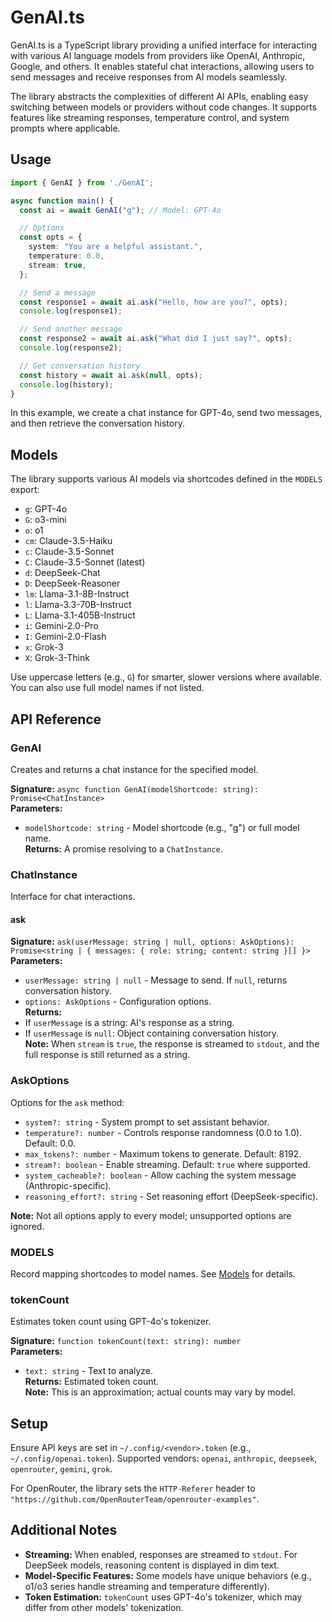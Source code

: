 GenAI.ts
=======
GenAI.ts is a TypeScript library providing a unified interface for interacting with various AI language models from providers like OpenAI, Anthropic, Google, and others. It enables stateful chat interactions, allowing users to send messages and receive responses from AI models seamlessly.

The library abstracts the complexities of different AI APIs, enabling easy switching between models or providers without code changes. It supports features like streaming responses, temperature control, and system prompts where applicable.

Usage
-----
```typescript
import { GenAI } from './GenAI';

async function main() {
  const ai = await GenAI("g"); // Model: GPT-4o

  // Options
  const opts = {
    system: "You are a helpful assistant.",
    temperature: 0.0,
    stream: true,
  };

  // Send a message
  const response1 = await ai.ask("Hello, how are you?", opts);
  console.log(response1);

  // Send another message
  const response2 = await ai.ask("What did I just say?", opts);
  console.log(response2);

  // Get conversation history
  const history = await ai.ask(null, opts);
  console.log(history);
}
```
In this example, we create a chat instance for GPT-4o, send two messages, and then retrieve the conversation history.

Models
------
The library supports various AI models via shortcodes defined in the `MODELS` export:

- `g`: GPT-4o
- `G`: o3-mini
- `o`: o1
- `cm`: Claude-3.5-Haiku
- `c`: Claude-3.5-Sonnet
- `C`: Claude-3.5-Sonnet (latest)
- `d`: DeepSeek-Chat
- `D`: DeepSeek-Reasoner
- `lm`: Llama-3.1-8B-Instruct
- `l`: Llama-3.3-70B-Instruct
- `L`: Llama-3.1-405B-Instruct
- `i`: Gemini-2.0-Pro
- `I`: Gemini-2.0-Flash
- `x`: Grok-3
- `X`: Grok-3-Think

Use uppercase letters (e.g., `G`) for smarter, slower versions where available. You can also use full model names if not listed.

API Reference
-------------
### GenAI
Creates and returns a chat instance for the specified model.

**Signature:** `async function GenAI(modelShortcode: string): Promise<ChatInstance>`  
**Parameters:**  
- `modelShortcode: string` - Model shortcode (e.g., "g") or full model name.  
**Returns:** A promise resolving to a `ChatInstance`.

### ChatInstance
Interface for chat interactions.

#### ask
**Signature:** `ask(userMessage: string | null, options: AskOptions): Promise<string | { messages: { role: string; content: string }[] }>`  
**Parameters:**  
- `userMessage: string | null` - Message to send. If `null`, returns conversation history.  
- `options: AskOptions` - Configuration options.  
**Returns:**  
- If `userMessage` is a string: AI's response as a string.  
- If `userMessage` is `null`: Object containing conversation history.  
**Note:** When `stream` is `true`, the response is streamed to `stdout`, and the full response is still returned as a string.

### AskOptions
Options for the `ask` method:

- `system?: string` - System prompt to set assistant behavior.
- `temperature?: number` - Controls response randomness (0.0 to 1.0). Default: 0.0.
- `max_tokens?: number` - Maximum tokens to generate. Default: 8192.
- `stream?: boolean` - Enable streaming. Default: `true` where supported.
- `system_cacheable?: boolean` - Allow caching the system message (Anthropic-specific).
- `reasoning_effort?: string` - Set reasoning effort (DeepSeek-specific).

**Note:** Not all options apply to every model; unsupported options are ignored.

### MODELS
Record mapping shortcodes to model names. See [Models](#models) for details.

### tokenCount
Estimates token count using GPT-4o's tokenizer.

**Signature:** `function tokenCount(text: string): number`  
**Parameters:**  
- `text: string` - Text to analyze.  
**Returns:** Estimated token count.  
**Note:** This is an approximation; actual counts may vary by model.

Setup
-----
Ensure API keys are set in `~/.config/<vendor>.token` (e.g., `~/.config/openai.token`). Supported vendors: `openai`, `anthropic`, `deepseek`, `openrouter`, `gemini`, `grok`.

For OpenRouter, the library sets the `HTTP-Referer` header to `"https://github.com/OpenRouterTeam/openrouter-examples"`.

Additional Notes
----------------
- **Streaming:** When enabled, responses are streamed to `stdout`. For DeepSeek models, reasoning content is displayed in dim text.
- **Model-Specific Features:** Some models have unique behaviors (e.g., o1/o3 series handle streaming and temperature differently).
- **Token Estimation:** `tokenCount` uses GPT-4o's tokenizer, which may differ from other models' tokenization.
